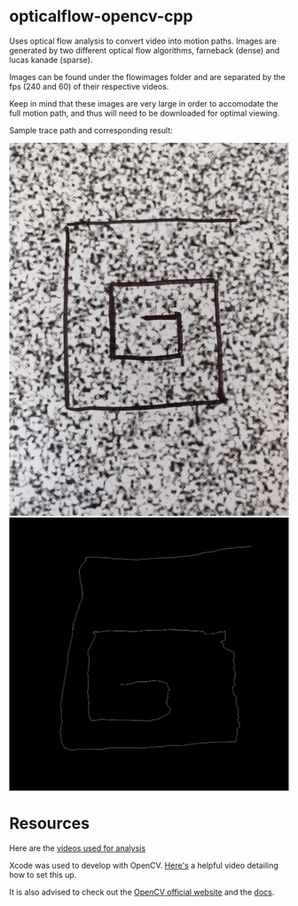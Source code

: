 # opticalflow-opencv-cpp
Uses optical flow analysis to convert video into motion paths. Images are generated by two
different optical flow algorithms, farneback (dense) and lucas kanade (sparse).

Images can be found
under the flowimages folder and are separated by the fps (240 and 60) of their respective videos.

Keep in mind that these images are very large in order to accomodate the full motion path, and thus
will need to be downloaded for optimal viewing.

Sample trace path and corresponding result:

![alt text](img/trace-path.jpg)
![alt text](img/trace-path-result.png)

# Resources
Here are the [videos used for analysis](https://drive.google.com/open?id=1tGOOCLuhptdMx-McrgoeJ6zHkUeBpKsj)

Xcode was used to develop with OpenCV. [Here's](https://www.youtube.com/watch?v=o62iO8SssZk) a helpful video detailing how to set this up.

It is also advised to check out the [OpenCV official website](https://opencv.org) and the [docs](https://docs.opencv.org/3.0-beta/).


